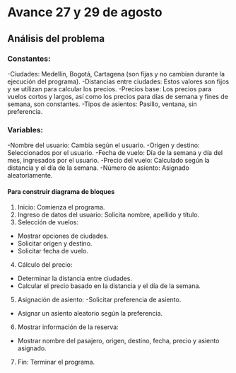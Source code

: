 # Avance 27 y 29 de agosto

## Análisis del problema 

### Constantes:
-Ciudades: Medellín, Bogotá, Cartagena (son fijas y no cambian durante la ejecución del programa).
-Distancias entre ciudades: Estos valores son fijos y se utilizan para calcular los precios.
-Precios base: Los precios para vuelos cortos y largos, así como los precios para días de semana y fines de semana, son constantes.
-Tipos de asientos: Pasillo, ventana, sin preferencia.

### Variables:
-Nombre del usuario: Cambia según el usuario.
-Origen y destino: Seleccionados por el usuario.
-Fecha de vuelo: Día de la semana y día del mes, ingresados por el usuario.
-Precio del vuelo: Calculado según la distancia y el día de la semana.
-Número de asiento: Asignado aleatoriamente.

#### Para construir diagrama de bloques
1.	Inicio: Comienza el programa.
2.	Ingreso de datos del usuario: Solicita nombre, apellido y título.
3.	Selección de vuelos:
- Mostrar opciones de ciudades.
- Solicitar origen y destino.
- Solicitar fecha de vuelo.
4.	Cálculo del precio:
- Determinar la distancia entre ciudades.
- Calcular el precio basado en la distancia y el día de la semana.
5.	Asignación de asiento:
-Solicitar preferencia de asiento.
- Asignar un asiento aleatorio según la preferencia.
6.	Mostrar información de la reserva:
- Mostrar nombre del pasajero, origen, destino, fecha, precio y asiento asignado.
7.	Fin: Terminar el programa.
